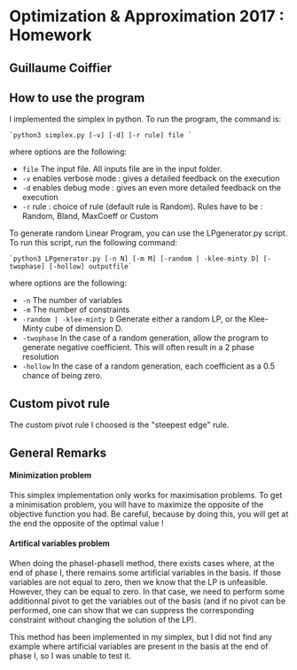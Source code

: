 # Optimization & Approximation 2017 : Homework
## Guillaume Coiffier

## How to use the program
I implemented the simplex in python. To run the program, the command is:

    `python3 simplex.py [-v] [-d] [-r rule] file `

where options are the following:
- `file` The input file. All inputs file are in the input folder.
- `-v` enables verbose mode : gives a detailed feedback on the execution
- `-d` enables debug mode : gives an even more detailed feedback on the execution
- `-r` rule : choice of rule (default rule is Random). Rules have to be : Random, Bland, MaxCoeff or Custom


To generate random Linear Program, you can use the LPgenerator.py script. To run this script, run the following command:

    `python3 LPgenerator.py [-n N] [-m M] [-random | -klee-minty D] [-twophase] [-hollow] outputfile`

where options are the following:
- `-n` The number of variables
- `-m` The number of constraints
- `-random | -klee-minty D` Generate either a random LP, or the Klee-Minty cube of dimension D.
- `-twophase` In the case of a random generation, allow the program to generate negative coefficient. This will often result in a 2 phase resolution
- `-hollow` In the case of a random generation, each coefficient as a 0.5 chance of being zero.

## Custom pivot rule
The custom pivot rule I choosed is the "steepest edge" rule.


## General Remarks
#### Minimization problem
This simplex implementation only works for maximisation problems.
To get a minimisation problem, you will have to maximize the opposite of the objective function you had.
Be careful, because by doing this, you will get at the end the opposite of the optimal value !

#### Artifical variables problem
When doing the phaseI-phaseII method, there exists cases where, at the end of phase I, there remains some
artificial variables in the basis. If those variables are not equal to zero, then we know that the LP
is unfeasible. However, they can be equal to zero. In that case, we need to perform some additionnal pivot
to get the variables out of the basis (and if no pivot can be performed, one can show that we can suppress the
corresponding constraint without changing the solution of the LP).

This method has been implemented in my simplex, but I did not find any example where artificial variables are
present in the basis at the end of phase I, so I was unable to test it.
